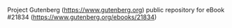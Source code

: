 Project Gutenberg (https://www.gutenberg.org) public repository for eBook #21834 (https://www.gutenberg.org/ebooks/21834)
